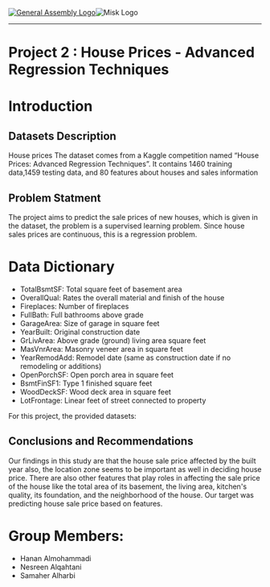 [![General Assembly Logo](https://camo.githubusercontent.com/1a91b05b8f4d44b5bbfb83abac2b0996d8e26c92/687474703a2f2f692e696d6775722e636f6d2f6b6538555354712e706e67)](https://generalassemb.ly/education/web-development-immersive)![Misk Logo](https://i.ibb.co/KmXhJbm/Webp-net-resizeimage-1.png)

---
# Project 2 : House Prices - Advanced Regression Techniques


# Introduction 

## Datasets Description 

House prices The dataset comes from a Kaggle competition named “House Prices: Advanced Regression Techniques”. It contains 1460 training data,1459 testing data, and 80 features about houses and sales information

## Problem Statment

The project aims to predict the sale prices of new houses, which is given in the dataset, the problem is a supervised learning problem. Since house sales prices are continuous, this is a regression problem.


# Data Dictionary

- TotalBsmtSF: Total square feet of basement area
- OverallQual: Rates the overall material and finish of the house
- Fireplaces: Number of fireplaces
- FullBath: Full bathrooms above grade
- GarageArea: Size of garage in square feet
- YearBuilt: Original construction date
- GrLivArea: Above grade (ground) living area square feet
- MasVnrArea: Masonry veneer area in square feet
- YearRemodAdd: Remodel date (same as construction date if no remodeling or additions)
- OpenPorchSF: Open porch area in square feet
- BsmtFinSF1: Type 1 finished square feet
- WoodDeckSF: Wood deck area in square feet
- LotFrontage: Linear feet of street connected to property

For this project, the  provided datasets:


## Conclusions and Recommendations

Our findings in this study are that the house sale price affected by the built year also, the location zone seems to be important as well in deciding house price. There are also other features that play roles in affecting the sale price of the house like the total area of its basement, the living area, kitchen's quality, its foundation, and the neighborhood of the house. Our target was predicting house sale price based on features.


# Group Members:

- Hanan Almohammadi 
- Nesreen Alqahtani
- Samaher Alharbi


```